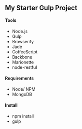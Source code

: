 ## My Starter Gulp Project

#### Tools
- Node.js
- Gulp
- Browserify
- Jade
- CoffeeScript
- Backbone
- Marionette
- node-restful

#### Requirements
* Node/ NPM
* MongoDB

#### Install
* npm install
* gulp
